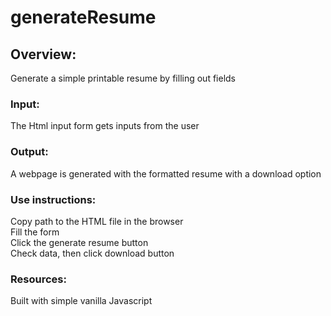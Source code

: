 # generateResume

## Overview:

Generate a simple printable resume by filling out fields 

### Input:

The Html input form gets inputs from the user

### Output:

A webpage is generated with the formatted resume with a download option

### Use instructions:

Copy path to the HTML file in the browser<br>
Fill the form <br>
Click the generate resume button <br>
Check data, then click download button <br>

### Resources:

Built with simple vanilla Javascript

